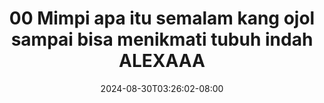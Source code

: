 --- 
title: "00 Mimpi apa itu semalam kang ojol sampai bisa menikmati tubuh indah ALEXAAA"
description: "nonton bokeh 00 Mimpi apa itu semalam kang ojol sampai bisa menikmati tubuh indah ALEXAAA simontox full new"
date: 2024-08-30T03:26:02-08:00
file_code: "2vky7gw5ibyn"
draft: false
cover: "hbwsr4vptlloyyal.jpg"
tags: ["Mimpi", "apa", "itu", "semalam", "kang", "ojol", "sampai", "bisa", "menikmati", "tubuh", "indah", "ALEXAAA", "bokep-indo", "bokep-viral", "bokep-ig"]
length: 1432
fld_id: "1235300"
foldername: "ALEXAAA KRISTI CHINDO"
categories: ["ALEXAAA KRISTI CHINDO"]
views: 259
---
